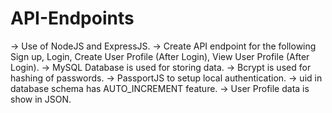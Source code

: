 # API-Endpoints

-> Use of NodeJS and ExpressJS.
-> Create API endpoint for the following Sign up, Login, Create User Profile (After Login), View User Profile (After Login).
-> MySQL Database is used for storing data.
-> Bcrypt is used for hashing of passwords.
-> PassportJS to setup local authentication.
-> uid in database schema has AUTO_INCREMENT feature.
-> User Profile data is show in JSON.

